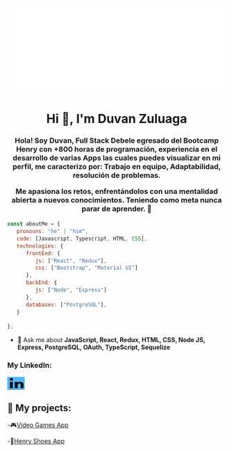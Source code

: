 <img src="https://github.com/duvangers/duvangers/blob/main/hello.svg" alt="hello world"/>


<h1 align="center">Hi 👋, I'm Duvan Zuluaga</h1>


<h3 align="center">Hola! Soy Duvan, Full Stack Debele egresado del Bootcamp Henry con +800 horas de programación, experiencia en el desarrollo de varias Apps las cuales puedes visualizar en mi perfil, me caracterizo por: Trabajo en equipo, Adaptabilidad, resolución de problemas.


Me apasiona los retos, enfrentándolos con una mentalidad abierta a nuevos conocimientos. Teniendo como meta nunca parar de aprender. 🔋 </h3>

```javascript
const aboutMe = {
   pronouns: "he" | "him",
   code: [Javascript, Typescript, HTML, CSS],
   technologies: {
      frontEnd: {
         js: ["React", "Redux"],
         css: ["Bootstrap", "Material UI"]
      },
      backEnd: {
         js: ["Node", "Express"]
      },
      databases: ["PostgreSQL"],
   }
 
};
```

- 💬 Ask me about **JavaScript, React, Redux, HTML, CSS, Node JS, Express, PostgreSQL, OAuth, TypeScript, Sequelize**

<h3 align="left">My LinkedIn:</h3>
<p align="left">
<a href="https://www.linkedin.com/in/duvan-zuluaga" target="_blank"><img align="center" src="./Linkedin.png" alt="https://www.linkedin.com/in/bryancamilopineda/" height="30" width="40" /></a>

## :pushpin: My projects:
-🎮[Video Games App](https://github.com/duvangers/PI-Videogames)

-👟[Henry Shoes App](https://app-henry-shoes.herokuapp.com/)
